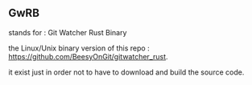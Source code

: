 ## GwRB 
stands for :
Git
Watcher
Rust
Binary

the Linux/Unix binary version of this repo : https://github.com/BeesyOnGit/gitwatcher_rust.

it exist just in order not to have to download and build the source code.
